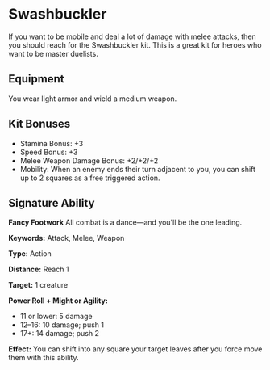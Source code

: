 # Swashbuckler

If you want to be mobile and deal a lot of damage with melee attacks, then you should reach for the Swashbuckler kit. This is a great kit for heroes who want to be master duelists.

## Equipment

You wear light armor and wield a medium weapon.

## Kit Bonuses

-   Stamina Bonus: +3
-   Speed Bonus: +3
-   Melee Weapon Damage Bonus: +2/+2/+2
-   Mobility: When an enemy ends their turn adjacent to you, you can shift up to 2 squares as a free triggered action.

## Signature Ability

**Fancy Footwork** All combat is a dance—and you'll be the one leading.

**Keywords:** Attack, Melee, Weapon

**Type:** Action

**Distance:** Reach 1

**Target:** 1 creature

**Power Roll + Might or Agility:**

-   11 or lower: 5 damage
-   12–16: 10 damage; push 1
-   17+: 14 damage; push 2

**Effect:** You can shift into any square your target leaves after you force move them with this ability.
